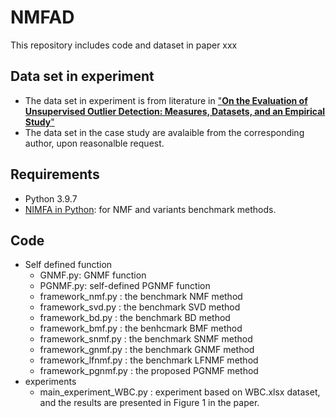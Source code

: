 # NMFAD
This repository includes code and dataset in paper xxx
## Data set in experiment
- The data set in experiment is from literature in ["__On the Evaluation of Unsupervised Outlier Detection:
Measures, Datasets, and an Empirical Study__"](https://www.dbs.ifi.lmu.de/research/outlier-evaluation/DAMI/)
- The data set in the case study are avalaible from the corresponding author, upon reasonalble request.
## Requirements
- Python 3.9.7
- [NIMFA in Python](http://nimfa.biolab.si/): for NMF and variants benchmark methods.
## Code
- Self defined function
  - GNMF.py: GNMF function
  - PGNMF.py: self-defined PGNMF function
  - framework_nmf.py : the benchmark NMF method
  - framework_svd.py : the benchmark SVD method
  - framework_bd.py : the benchmark BD method
  - framework_bmf.py : the benhcmark BMF method
  - framework_snmf.py : the benchmark SNMF method
  - framework_gnmf.py : the benchmark GNMF method
  - framework_lfnmf.py : the benchmark LFNMF method
  - framework_pgnmf.py : the proposed PGNMF method
- experiments
  - main_experiment_WBC.py : experiment based on WBC.xlsx dataset, and the results are presented in Figure 1 in the paper.
